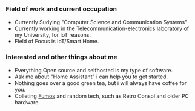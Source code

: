 <!-- ## Hi there 👋 -->
### Field of work and current occupation
- Currently Sudying "Computer Science and Communication Systems"
- Currently working in the Telecommunication-electronics laboratory of my University, for IoT reasons.
- Field of Focus is IoT/Smart Home.

### Interested and other things about me
- Everything Open source and selfhosted is my type of software.
- Ask me about "Home Assistant" i can help you to get started.
- Nothing goes over a good green tea, but i will always have coffee for you.
- Colleting [Fumos](https://fumo.website/) and random tech, such as Retro Consol and older PC hardware.
<!--
**T-Blitz/T-Blitz** is a ✨ _special_ ✨ repository because its `README.md` (this file) appears on your GitHub profile.

Here are some ideas to get you started:

- 🔭 I’m currently working on ...
- 🌱 I’m currently learning ...
- 👯 I’m looking to collaborate on ...
- 🤔 I’m looking for help with ...
- 💬 Ask me about ...
- 📫 How to reach me: ...
- 😄 Pronouns: ...
- ⚡ Fun fact: ...
-->
